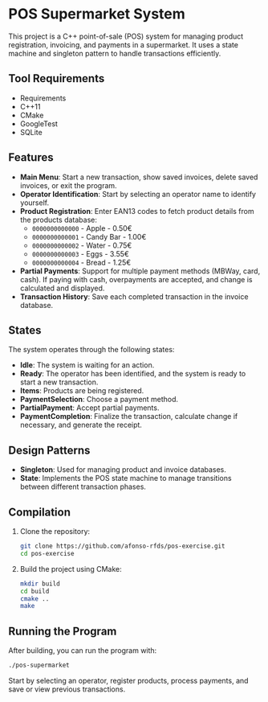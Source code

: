 
# POS Supermarket System

This project is a C++ point-of-sale (POS) system for managing product registration, invoicing, and payments in a supermarket. It uses a state machine and singleton pattern to handle transactions efficiently.

## Tool Requirements
- Requirements
- C++11
- CMake
- GoogleTest
- SQLite

## Features

- **Main Menu**: Start a new transaction, show saved invoices, delete saved invoices, or exit the program.
- **Operator Identification**: Start by selecting an operator name to identify yourself.
- **Product Registration**: Enter EAN13 codes to fetch product details from the products database:
  - `0000000000000` - Apple     - 0.50€
  - `0000000000001` - Candy Bar - 1.00€
  - `0000000000002` - Water     - 0.75€
  - `0000000000003` - Eggs      - 3.55€
  - `0000000000004` - Bread     - 1.25€
- **Partial Payments**: Support for multiple payment methods (MBWay, card, cash). If paying with cash, overpayments are accepted, and change is calculated and displayed.
- **Transaction History**: Save each completed transaction in the invoice database.

## States
The system operates through the following states:
- **Idle**: The system is waiting for an action.
- **Ready**: The operator has been identified, and the system is ready to start a new transaction.
- **Items**: Products are being registered.
- **PaymentSelection**: Choose a payment method.
- **PartialPayment**: Accept partial payments.
- **PaymentCompletion**: Finalize the transaction, calculate change if necessary, and generate the receipt.

## Design Patterns
- **Singleton**: Used for managing product and invoice databases.
- **State**: Implements the POS state machine to manage transitions between different transaction phases.

## Compilation

1. Clone the repository:
   ```bash
   git clone https://github.com/afonso-rfds/pos-exercise.git
   cd pos-exercise
   ```

2. Build the project using CMake:
   ```bash
   mkdir build
   cd build
   cmake ..
   make
   ```

## Running the Program

After building, you can run the program with:
```bash
./pos-supermarket
```

Start by selecting an operator, register products, process payments, and save or view previous transactions.